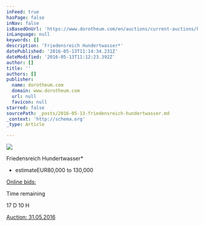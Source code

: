 ```yaml
---
inFeed: true
hasPage: false
inNav: false
isBasedOnUrl: 'https://www.dorotheum.com/en/auctions/current-auctions/kataloge/list-lots/auktion/11844-modern-art.html?currentPage=1#lot-2048441'
inLanguage: null
keywords: []
description: 'Friedensreich Hundertwasser*'
datePublished: '2016-05-13T11:14:34.231Z'
dateModified: '2016-05-13T11:12:23.392Z'
author: []
title: ''
authors: []
publisher:
  name: dorotheum.com
  domain: www.dorotheum.com
  url: null
  favicon: null
starred: false
sourcePath: _posts/2016-05-13-friedensreich-hundertwasser.md
_context: 'http://schema.org'
_type: Article

---
```

![](https://www.dorotheum.com/38K160531_138_59186_1/Bild/Friedensreich-Hundertwasser*.jpg)

Friedensreich Hundertwasser\*

* estimateEUR80,000 to 130,000

[Online bids:][0]

Time remaining

[][0]

17 D 10 H

[Auction: 31.05.2016][0]

[0]: https://www.dorotheum.com/en/auctions/current-auctions/kataloge/list-lots-detail/auktion/11844-modern-art/lotID/419/lot/2048442-friedensreich-hundertwasser.html?currentPage=1